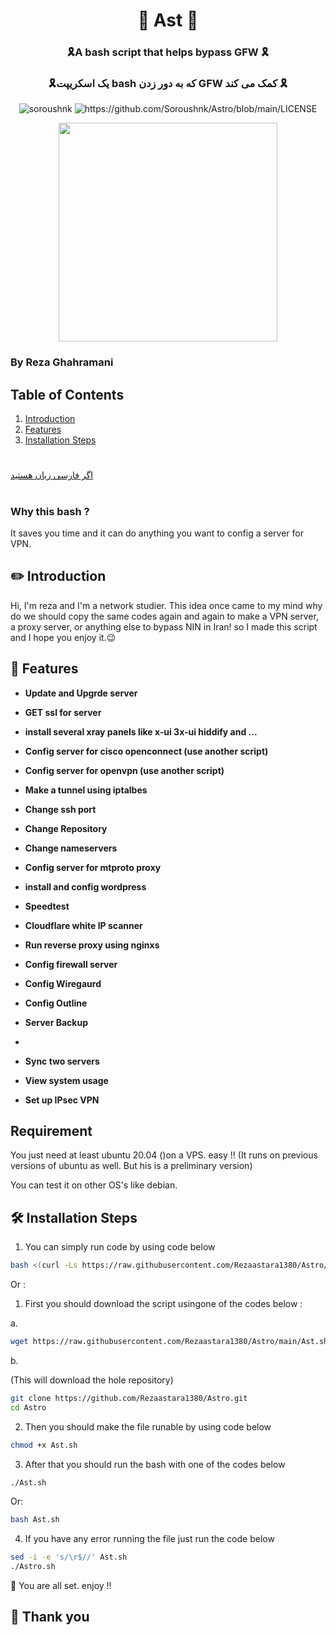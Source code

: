 <h1 align="center"> 🚀 Ast 🚀 </h1>
<h3 align="center"> 🎗️A bash script that helps bypass GFW 🎗️</h3>
<h3 align="center"> 🎗️یک اسکریپت bash که به دور زدن GFW کمک می کند 🎗️</h3>

<p align="center"> <img src="https://komarev.com/ghpvc/?username=soroushnk&label=Profile%20views&color=0e75b6&style=flat" alt="soroushnk" />
<img src="https://img.shields.io/github/license/soroushnk/Astro?style=flat-square" alt="https://github.com/Soroushnk/Astro/blob/main/LICENSE" /> </p>
<p align="center">
  <img src="./assets/smenu.png" width="350" />
</p>

 ### By Reza Ghahramani

## Table of Contents


1. [Introduction](#%EF%B8%8F-introduction)
2. [Features](#-features)
3. [Installation Steps](#%EF%B8%8F-installation-steps)


#
[اگر فارسی زبان هستید](https://github.com/Soroushnk/Astro/blob/main/readme-fa.md)

#
 

### Why this bash ?
It saves you time and it can do anything you want to config a server for VPN.


## ✏️ Introduction
Hi, I'm reza and I'm a network studier. This idea once came to my mind why do we should copy the same codes again and again to make a VPN server, a proxy server, or anything else to bypass NIN in Iran! so I made this script and I hope you enjoy it.😉



## 🧐 Features
- **Update and Upgrde server**

- **GET ssl for server**

- **install several xray panels like x-ui 3x-ui hiddify and ...**

- **Config server for cisco openconnect (use another script)**

- **Config server for openvpn (use another script)**

- **Make a tunnel using iptalbes**

- **Change ssh port**
  
- **Change Repository**
  
- **Change nameservers**

- **Config server for mtproto proxy**

- **install and config wordpress**

- **Speedtest**

- **Cloudflare white IP scanner**

- **Run reverse proxy using nginxs**

- **Config firewall server**

- **Config Wiregaurd**

- **Config Outline**

- **Server Backup**
- 
- **Sync two servers**

- **View system usage**

- **Set up IPsec VPN**
## Requirement
You just need at least ubuntu 20.04 ()on a VPS. easy !! (It runs on previous versions of ubuntu as well. But his is a preliminary version)

You can test it on other OS's like debian. 


## 🛠️ Installation Steps

1. You can simply run code by using code below 

```bash
bash <(curl -Ls https://raw.githubusercontent.com/Rezaastara1380/Astro/main/Ast.sh)
```
Or :

1. First you should download the script usingone of the codes  below :

a.
```bash
wget https://raw.githubusercontent.com/Rezaastara1380/Astro/main/Ast.sh

```
 b.

(This will download the hole repository) 
```bash
git clone https://github.com/Rezaastara1380/Astro.git
cd Astro
```
2. Then you should make the file runable by using code below

```bash
chmod +x Ast.sh
```
3. After that you should run the bash with one of the codes below

```bash 
./Ast.sh
```
Or: 

```bash 
bash Ast.sh
```
4. If you have any error running the file just run the code below
 
```bash 
sed -i -e 's/\r$//' Ast.sh
./Astro.sh
```

🌟 You are all set. enjoy !!

## 🙏 Thank you
